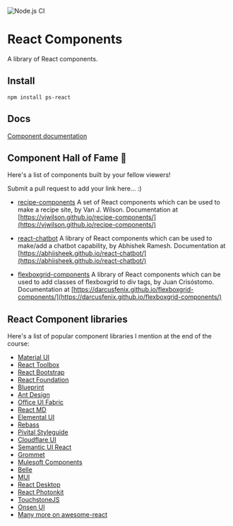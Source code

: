 ![Node.js CI](https://github.com/msenyoo/ps-react/workflows/Node.js%20CI/badge.svg)

# React Components

A library of React components.

## Install
```
npm install ps-react
```

## Docs
[Component documentation](https://msenyoo.github.io/ps-react/)

## Component Hall of Fame 🎉
Here's a list of components built by your fellow viewers!

Submit a pull request to add your link here... :)

- [recipe-components](https://github.com/vjwilson/recipe-components) A set of React components which can be used to make a recipe site, by Van J. Wilson. Documentation at [https://vjwilson.github.io/recipe-components/](https://vjwilson.github.io/recipe-components/)

- [react-chatbot](https://github.com/abhiisheek/react-chatbot) A library of React components which can be used to make/add a chatbot capability, by Abhishek Ramesh. Documentation at [https://abhiisheek.github.io/react-chatbot/](https://abhiisheek.github.io/react-chatbot/)

- [flexboxgrid-components](https://github.com/darcusfenix/flexboxgrid-components) A library of React components which can be used to add classes of flexboxgrid to div tags, by Juan Crisóstomo. Documentation at [https://darcusfenix.github.io/flexboxgrid-components/](https://darcusfenix.github.io/flexboxgrid-components/)


## React Component libraries
Here's a list of popular component libraries I mention at the end of the course:
- [Material UI](http://material-ui.com)
- [React Toolbox](http://react-toolbox.com) 
- [React Bootstrap](http://react-bootstrap.github.io)
- [React Foundation](http://react.foundation)
- [Blueprint](http://blueprintjs.com)
- [Ant Design](http://ant.design)
- [Office UI Fabric](http://dev.office.com/fabric)
- [React MD](http://react-md.mlaursen.com)
- [Elemental UI](http://elemental-ui.com)
- [Rebass](http://jxnblk.com/rebass/)
- [Pivital Styleguide](http://styleguide.cfapps.io)
- [Cloudflare UI](http://cloudflare.github.io)
- [Semantic UI React](http://react.semantic-ui.com)
- [Grommet](http://grommet.github.io)
- [Mulesoft Components](http://ux.mulesoft.com)
- [Belle](http://nikgraf.github.io/belle)
- [MUI](http://muicss.com)
- [React Desktop](http://reactdesktop.js.org)
- [React Photonkit](http://react-photonkit.github.io)
- [TouchstoneJS](http://touchstonejs.io)
- [Onsen UI](http://onsen.io/react)
- [Many more on awesome-react](http://github.com/enaqx/awesome-react)
